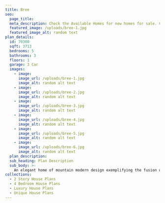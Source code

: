 ```yaml
---
title: Bree
seo:
  page_title:
  meta_description: Check the Available Homes for new homes for sale. Constructed with quality craftmanship and materials in Green Bay, Wisconsin.
  featured_image: /uploads/bree-1.jpg
  featured_image_alt: random text
plan_details:
  id: 70300
  sqft: 3713
  bedrooms: 5
  bathrooms: 3
  floors: 1
  garage: 3 Car
  images:
    - image:
      image_url: /uploads/bree-1.jpg
      image_alt: random alt text
    - image:
      image_url: /uploads/bree-2.jpg
      image_alt: random alt text
    - image:
      image_url: /uploads/bree-3.jpg
      image_alt: random alt text
    - image:
      image_url: /uploads/bree-4.jpg
      image_alt: random alt text
    - image:
      image_url: /uploads/bree-5.jpg
      image_alt: random alt text
    - image:
      image_url: /uploads/bree-6.jpg
      image_alt: random alt text
  plan_description:
  sub_heading: Plan Description
  sub_body: >-
    An elegant home of mountain modern design exemplifying the fusion of the clean crisp linear look of a very modern design into a mountainous environment. Soaring expanse of glass and natural reclaimed wood allows the homeowner the open living environment sought after by most of today's homebuyers. Additionally, many very private spaces are incorporated within the design for the separation of lifestyles for each person of the family's individual requirements. There is even a safe room incorporated in the home for the safety of the family. Simply stated, an amazing statement of the homeowners lifestyle and status statement.
collections:
  - 2 Story House Plans
  - 4 Bedroom House Plans
  - Luxury House Plans
  - Unique House Plans
---
```

